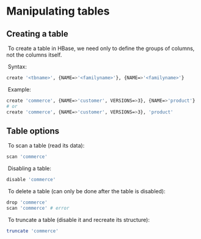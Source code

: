 # Manipulating tables

## Creating a table

​	To create a table in HBase, we need only to define the groups of columns, not the columns itself.

​	Syntax:

```bash
create '<tbname>', {NAME=>'<familyname>'}, {NAME=>'<familyname>'}
```

​	Example:

```bash
create 'commerce', {NAME=>'customer', VERSIONS=>3}, {NAME=>'product'}
# or
create 'commerce', {NAME=>'customer', VERSIONS=>3}, 'product'
```

## Table options

​	To scan a table (read its data):

```bash
scan 'commerce'
```

​	Disabling a table:

```bash
disable 'commerce'
```

​	To delete a table (can only be done after the table is disabled):

```bash
drop 'commerce'
scan 'commerce' # error
```

​	To truncate a table (disable it and recreate its structure):

```bash
truncate 'commerce'
```

